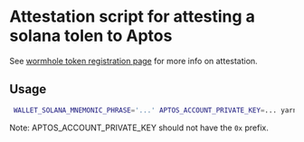 # Attestation script for attesting a solana tolen to Aptos

See [wormhole token registration page](https://book.wormhole.com/technical/typescript/attestingToken.html) for more info on attestation.

## Usage

```bash
 WALLET_SOLANA_MNEMONIC_PHRASE='...' APTOS_ACCOUNT_PRIVATE_KEY=... yarn attestFromSolanaToAptos --mintAddress '3ngTtoyP9GFybFifX1dr7gCFXFiM2Wr6NfXn6EuU7k6C'
```

Note: APTOS_ACCOUNT_PRIVATE_KEY should not have the `0x` prefix.

